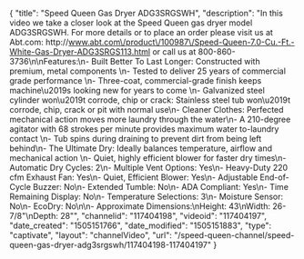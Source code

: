 {
    "title": "Speed Queen Gas Dryer ADG3SRGSWH",
    "description": "In this video we take a closer look at the Speed Queen gas dryer model ADG3SRGSWH.  For more details or to place an order please visit us at Abt.com: http:\/\/www.abt.com\/product\/100987\/Speed-Queen-7.0-Cu.-Ft.-White-Gas-Dryer-ADG3SRGS113.html or call us at 800-860-3736\n\nFeatures:\n- Built Better To Last Longer:  Constructed with premium, metal components \n- Tested to deliver 25 years of commercial grade performance \n- Three-coat, commercial-grade finish keeps machine\u2019s looking new for years to come \n- Galvanized steel cylinder won\u2019t corrode, chip or crack: Stainless steel tub won\u2019t corrode, chip, crack or pit with normal use\n- Cleaner Clothes: Perfected mechanical action moves more laundry through the water\n- A 210-degree agitator with 68 strokes per minute provides maximum water to-laundry contact \n- Tub spins during draining to prevent dirt from being left behind\n- The Ultimate Dry: Ideally balances temperature, airflow and mechanical action \n- Quiet, highly efficient blower for faster dry times\n- Automatic Dry Cycles: 2\n- Multiple Vent Options: Yes\n- Heavy-Duty 220 cfm Exhaust Fan: Yes\n- Quiet, Efficient Blower: Yes\n- Adjustable End-of-Cycle Buzzer: No\n- Extended Tumble: No\n- ADA Compliant: Yes\n- Time Remaining Display: No\n- Temperature Selections: 3\n- Moisture Sensor: No\n- EcoDry: No\n\n- Approximate Dimensions:\nHeight: 43\nWidth: 26-7\/8\"\nDepth: 28\"",
    "channelid": "117404198",
    "videoid": "117404197",
    "date_created": "1505151766",
    "date_modified": "1505151883",
    "type": "captivate",
    "layout": "channelVideo",
    "url": "\/speed-queen-channel\/speed-queen-gas-dryer-adg3srgswh\/117404198-117404197"
}